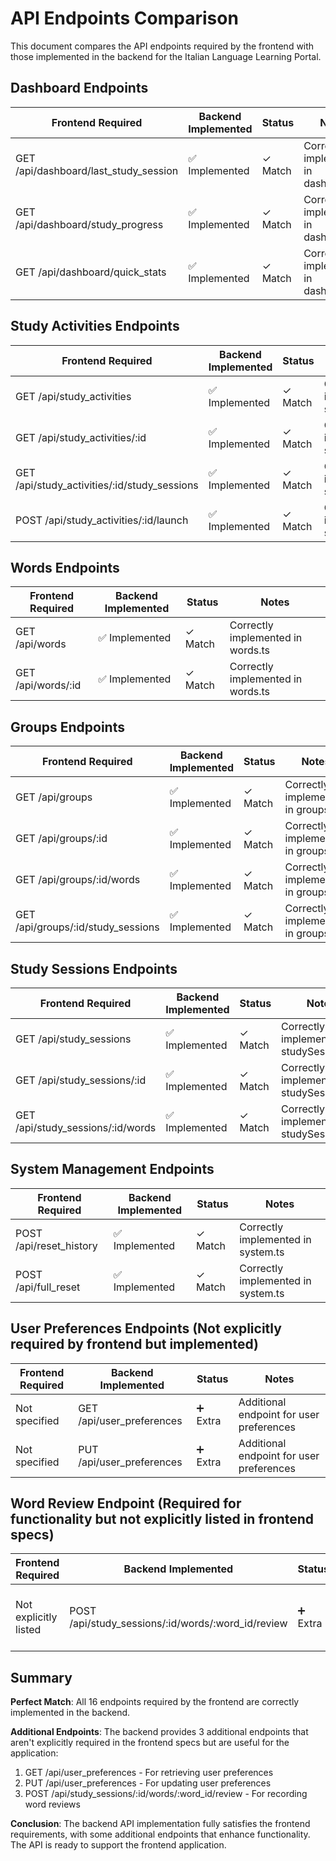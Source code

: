 # API Endpoints Comparison

This document compares the API endpoints required by the frontend with those implemented in the backend for the Italian Language Learning Portal.

## Dashboard Endpoints

| Frontend Required | Backend Implemented | Status | Notes |
|-------------------|---------------------|--------|-------|
| GET /api/dashboard/last_study_session | ✅ Implemented | ✓ Match | Correctly implemented in dashboard.ts |
| GET /api/dashboard/study_progress | ✅ Implemented | ✓ Match | Correctly implemented in dashboard.ts |
| GET /api/dashboard/quick_stats | ✅ Implemented | ✓ Match | Correctly implemented in dashboard.ts |

## Study Activities Endpoints

| Frontend Required | Backend Implemented | Status | Notes |
|-------------------|---------------------|--------|-------|
| GET /api/study_activities | ✅ Implemented | ✓ Match | Correctly implemented in studyActivities.ts |
| GET /api/study_activities/:id | ✅ Implemented | ✓ Match | Correctly implemented in studyActivities.ts |
| GET /api/study_activities/:id/study_sessions | ✅ Implemented | ✓ Match | Correctly implemented in studyActivities.ts |
| POST /api/study_activities/:id/launch | ✅ Implemented | ✓ Match | Correctly implemented in studyActivities.ts |

## Words Endpoints

| Frontend Required | Backend Implemented | Status | Notes |
|-------------------|---------------------|--------|-------|
| GET /api/words | ✅ Implemented | ✓ Match | Correctly implemented in words.ts |
| GET /api/words/:id | ✅ Implemented | ✓ Match | Correctly implemented in words.ts |

## Groups Endpoints

| Frontend Required | Backend Implemented | Status | Notes |
|-------------------|---------------------|--------|-------|
| GET /api/groups | ✅ Implemented | ✓ Match | Correctly implemented in groups.ts |
| GET /api/groups/:id | ✅ Implemented | ✓ Match | Correctly implemented in groups.ts |
| GET /api/groups/:id/words | ✅ Implemented | ✓ Match | Correctly implemented in groups.ts |
| GET /api/groups/:id/study_sessions | ✅ Implemented | ✓ Match | Correctly implemented in groups.ts |

## Study Sessions Endpoints

| Frontend Required | Backend Implemented | Status | Notes |
|-------------------|---------------------|--------|-------|
| GET /api/study_sessions | ✅ Implemented | ✓ Match | Correctly implemented in studySessions.ts |
| GET /api/study_sessions/:id | ✅ Implemented | ✓ Match | Correctly implemented in studySessions.ts |
| GET /api/study_sessions/:id/words | ✅ Implemented | ✓ Match | Correctly implemented in studySessions.ts |

## System Management Endpoints

| Frontend Required | Backend Implemented | Status | Notes |
|-------------------|---------------------|--------|-------|
| POST /api/reset_history | ✅ Implemented | ✓ Match | Correctly implemented in system.ts |
| POST /api/full_reset | ✅ Implemented | ✓ Match | Correctly implemented in system.ts |

## User Preferences Endpoints (Not explicitly required by frontend but implemented)

| Frontend Required | Backend Implemented | Status | Notes |
|-------------------|---------------------|--------|-------|
| Not specified | GET /api/user_preferences | ➕ Extra | Additional endpoint for user preferences |
| Not specified | PUT /api/user_preferences | ➕ Extra | Additional endpoint for user preferences |

## Word Review Endpoint (Required for functionality but not explicitly listed in frontend specs)

| Frontend Required | Backend Implemented | Status | Notes |
|-------------------|---------------------|--------|-------|
| Not explicitly listed | POST /api/study_sessions/:id/words/:word_id/review | ➕ Extra | Needed for recording word reviews |

## Summary

**Perfect Match**: All 16 endpoints required by the frontend are correctly implemented in the backend.

**Additional Endpoints**: The backend provides 3 additional endpoints that aren't explicitly required in the frontend specs but are useful for the application:
1. GET /api/user_preferences - For retrieving user preferences
2. PUT /api/user_preferences - For updating user preferences
3. POST /api/study_sessions/:id/words/:word_id/review - For recording word reviews

**Conclusion**: The backend API implementation fully satisfies the frontend requirements, with some additional endpoints that enhance functionality. The API is ready to support the frontend application. 